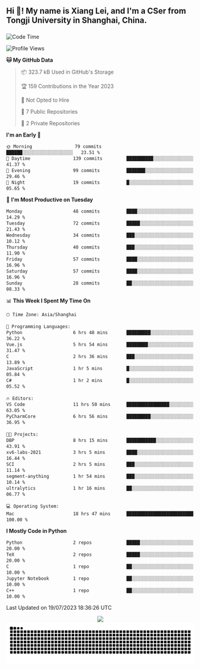 <h2 align="left">Hi 👋! My name is Xiang Lei, and I'm a CSer from Tongji University in Shanghai, China.</h2>

###

<!--START_SECTION:waka-->
![Code Time](http://img.shields.io/badge/Code%20Time-83%20hrs%202%20mins-blue)

![Profile Views](http://img.shields.io/badge/Profile%20Views-176-blue)

**🐱 My GitHub Data** 

> 📦 323.7 kB Used in GitHub's Storage 
 > 
> 🏆 159 Contributions in the Year 2023
 > 
> 🚫 Not Opted to Hire
 > 
> 📜 7 Public Repositories 
 > 
> 🔑 2 Private Repositories 
 > 
**I'm an Early 🐤** 

```text
🌞 Morning                79 commits          ██████░░░░░░░░░░░░░░░░░░░   23.51 % 
🌆 Daytime                139 commits         ██████████░░░░░░░░░░░░░░░   41.37 % 
🌃 Evening                99 commits          ███████░░░░░░░░░░░░░░░░░░   29.46 % 
🌙 Night                  19 commits          █░░░░░░░░░░░░░░░░░░░░░░░░   05.65 % 
```
📅 **I'm Most Productive on Tuesday** 

```text
Monday                   48 commits          ████░░░░░░░░░░░░░░░░░░░░░   14.29 % 
Tuesday                  72 commits          █████░░░░░░░░░░░░░░░░░░░░   21.43 % 
Wednesday                34 commits          ███░░░░░░░░░░░░░░░░░░░░░░   10.12 % 
Thursday                 40 commits          ███░░░░░░░░░░░░░░░░░░░░░░   11.90 % 
Friday                   57 commits          ████░░░░░░░░░░░░░░░░░░░░░   16.96 % 
Saturday                 57 commits          ████░░░░░░░░░░░░░░░░░░░░░   16.96 % 
Sunday                   28 commits          ██░░░░░░░░░░░░░░░░░░░░░░░   08.33 % 
```


📊 **This Week I Spent My Time On** 

```text
🕑︎ Time Zone: Asia/Shanghai

💬 Programming Languages: 
Python                   6 hrs 48 mins       █████████░░░░░░░░░░░░░░░░   36.22 % 
Vue.js                   5 hrs 54 mins       ████████░░░░░░░░░░░░░░░░░   31.47 % 
C                        2 hrs 36 mins       ███░░░░░░░░░░░░░░░░░░░░░░   13.89 % 
JavaScript               1 hr 5 mins         █░░░░░░░░░░░░░░░░░░░░░░░░   05.84 % 
C#                       1 hr 2 mins         █░░░░░░░░░░░░░░░░░░░░░░░░   05.52 % 

🔥 Editors: 
VS Code                  11 hrs 50 mins      ████████████████░░░░░░░░░   63.05 % 
PyCharmCore              6 hrs 56 mins       █████████░░░░░░░░░░░░░░░░   36.95 % 

🐱‍💻 Projects: 
DBP                      8 hrs 15 mins       ███████████░░░░░░░░░░░░░░   43.91 % 
xv6-labs-2021            3 hrs 5 mins        ████░░░░░░░░░░░░░░░░░░░░░   16.44 % 
SCI                      2 hrs 5 mins        ███░░░░░░░░░░░░░░░░░░░░░░   11.14 % 
segment-anything         1 hr 54 mins        ███░░░░░░░░░░░░░░░░░░░░░░   10.14 % 
ultralytics              1 hr 16 mins        ██░░░░░░░░░░░░░░░░░░░░░░░   06.77 % 

💻 Operating System: 
Mac                      18 hrs 47 mins      █████████████████████████   100.00 % 
```

**I Mostly Code in Python** 

```text
Python                   2 repos             █████░░░░░░░░░░░░░░░░░░░░   20.00 % 
TeX                      2 repos             █████░░░░░░░░░░░░░░░░░░░░   20.00 % 
C                        1 repo              ██░░░░░░░░░░░░░░░░░░░░░░░   10.00 % 
Jupyter Notebook         1 repo              ██░░░░░░░░░░░░░░░░░░░░░░░   10.00 % 
C++                      1 repo              ██░░░░░░░░░░░░░░░░░░░░░░░   10.00 % 
```




 Last Updated on 19/07/2023 18:36:26 UTC
<!--END_SECTION:waka-->

<div align="center">
  <img src="https://github-readme-stats.vercel.app/api?username=Lei00764&show_icons=true&theme=radical" />
 </div>

 <div align="center">

<picture>
  <source media="(prefers-color-scheme: dark)" srcset="https://raw.githubusercontent.com/Lei00764/Lei00764/output/github-contribution-grid-snake-dark.svg">
  <source media="(prefers-color-scheme: light)" srcset="https://raw.githubusercontent.com/Lei00764/Lei00764/output/github-contribution-grid-snake.svg">
  <img alt="github contribution grid snake animation" src="https://raw.githubusercontent.com/Lei00764/Lei00764/output/github-contribution-grid-snake.svg">
</picture>

</div>




